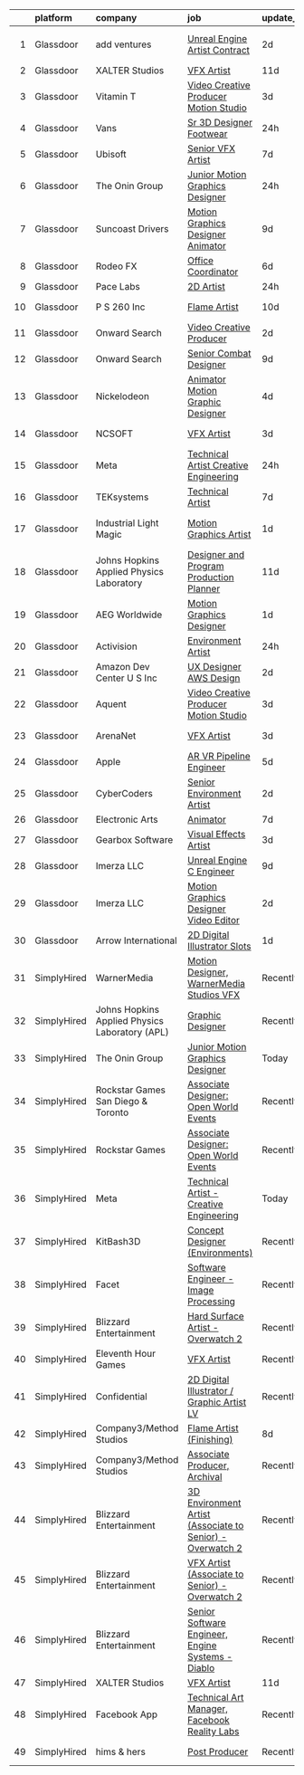 

|    | platform    | company                                        | job                                                                                                                                                                                                                                                                                                                                                                                                                                                                                                                                                                                                                                                                                                                                                                                                                                                                                                                                                                                                                                                                                                                                                                                                                                                                                                                                                                                                                                                       | update_time   | location            |
|---:|:------------|:-----------------------------------------------|:----------------------------------------------------------------------------------------------------------------------------------------------------------------------------------------------------------------------------------------------------------------------------------------------------------------------------------------------------------------------------------------------------------------------------------------------------------------------------------------------------------------------------------------------------------------------------------------------------------------------------------------------------------------------------------------------------------------------------------------------------------------------------------------------------------------------------------------------------------------------------------------------------------------------------------------------------------------------------------------------------------------------------------------------------------------------------------------------------------------------------------------------------------------------------------------------------------------------------------------------------------------------------------------------------------------------------------------------------------------------------------------------------------------------------------------------------------|:--------------|:--------------------|
|  1 | Glassdoor   | add ventures                                   | [Unreal Engine Artist  Contract ](https://www.glassdoor.com/partner/jobListing.htm?pos=130&ao=1136043&s=58&guid=0000018271f25783975d51480ba8c60b&src=GD_JOB_AD&t=SR&vt=w&ea=1&cs=1_899912e4&cb=1659769084106&jobListingId=1008050297626&jrtk=3-0-1g9ov4ltvkuhb801-1g9ov4luci3bi801-a161278ca8fcb9de-)                                                                                                                                                                                                                                                                                                                                                                                                                                                                                                                                                                                                                                                                                                                                                                                                                                                                                                                                                                                                                                                                                                                                                     | 2d            | East Providence, RI |
|  2 | Glassdoor   | XALTER Studios                                 | [VFX Artist](https://www.glassdoor.com/partner/jobListing.htm?pos=101&ao=1110586&s=58&guid=0000018271f25783975d51480ba8c60b&src=GD_JOB_AD&t=SR&vt=w&ea=1&cs=1_b8277ed2&cb=1659769084101&jobListingId=1008028582747&cpc=9EDA28EADF1DF7F0&jrtk=3-0-1g9ov4ltvkuhb801-1g9ov4luci3bi801-65c60b1879ed1768--6NYlbfkN0DeyJ4CP5CzwT7broxeUwKBt3co1QwKwWitRQqJu2WRZ6s6C6AOjZP1EDv2OQ5E8bPy3u2kOkbtMAp8liJD5JgziuvMPebSsLc4Kbchd1aemfkyXWHNMXzZms84LyIaeZac88kyqMZJkEs4R0YKbO6lV5ZzkFzGHD4kJniGIq0yWlnnjacLK2tMvgOTxvS5hg-qoxfSSXkgSybdpMgutpAjS5DPI8fqY3ZcN56GuX6_6GeVq2Ue3FJzLK3_kDDa9_Jra_Rj2GyGcWX--6hpSzPa0BuWfbjSBtlM7pyboVSiSSpglAX5r4mL_hKpB7U2Gk6Ohe89fkrtRePIiNbJYvNeWE2K-3sI8aGhqN_xV3ihm03qQR_1infjujPbyeMFj6g0AHmrFI3hwlM2Lbshco5cSFJx2iog9RaBYnaMjzciGwZf1eI_a73zKqfmYJreXLaEnOjd6Vu8NcJuLx5AoZUOGvBqtp5c8h1vzhKXg_u4BOjc_eZ2DPgF)                                                                                                                                                                                                                                                                                                                                                                                                                                                                                                                                                                                                                     | 11d           | Tulsa, OK           |
|  3 | Glassdoor   | Vitamin T                                      | [Video Creative Producer   Motion Studio](https://www.glassdoor.com/partner/jobListing.htm?pos=105&ao=1110586&s=58&guid=0000018271f25783975d51480ba8c60b&src=GD_JOB_AD&t=SR&vt=w&cs=1_032be7d4&cb=1659769084101&jobListingId=1008048162495&cpc=F41FEAB56D215062&jrtk=3-0-1g9ov4ltvkuhb801-1g9ov4luci3bi801-1e329439258e716d--6NYlbfkN0DMrcEu7yrtATojKJA7cEzGQ3FdRGWLh0CZQInL4ECGI6k5tN82kdM0OKoro5eXmjpkEeXEYJ1zjoqzcfRCOovI2pzpnwQ39Fd7KAFkz4pg7FqvRQYP_AaZobhlskPQd-BosWdx3dj79Az7rqQPrRSe7F7oEoLilQ_2Br5hRDMuxxxfOnDaFs7bLKDua5rZBQ09gnek-OCiZX4qdYj6oZvc9LZYS2uFiNwOTzrBuKeHNCoCPMbKZ6q5DwaZh4j8zJEpGsxMX-IgfAxeO4mVGbSdaiBzZyFto38IL1FUS4RnYrbcANx6Skj_9bbqcyqjJ6XItcXxldN4V61tJLN4Fx4Yfe1qiRSJTiOQBJC73aFuxsUkBnNQ3iE6vGy_X7WoGAoc2_HGDZZPTAX9WBC43afSe_ZPOSDZv_2wPIRH5AZ-76evPh8f7NLbo1_mGwI12VigQIhgkKWv9mAyrH1PA_gI)                                                                                                                                                                                                                                                                                                                                                                                                                                                                                                                                                                                                                             | 3d            | Remote              |
|  4 | Glassdoor   | Vans                                           | [Sr  3D Designer  Footwear](https://www.glassdoor.com/partner/jobListing.htm?pos=111&ao=1136043&s=58&guid=0000018271f25783975d51480ba8c60b&src=GD_JOB_AD&t=SR&vt=w&cs=1_cf7cb88e&cb=1659769084102&jobListingId=1008055637561&jrtk=3-0-1g9ov4ltvkuhb801-1g9ov4luci3bi801-e368bed0123d09fa-)                                                                                                                                                                                                                                                                                                                                                                                                                                                                                                                                                                                                                                                                                                                                                                                                                                                                                                                                                                                                                                                                                                                                                                | 24h           | Costa Mesa, CA      |
|  5 | Glassdoor   | Ubisoft                                        | [Senior VFX Artist](https://www.glassdoor.com/partner/jobListing.htm?pos=125&ao=1136043&s=58&guid=0000018271f25783975d51480ba8c60b&src=GD_JOB_AD&t=SR&vt=w&cs=1_7b419230&cb=1659769084105&jobListingId=1008039075552&jrtk=3-0-1g9ov4ltvkuhb801-1g9ov4luci3bi801-5b601b77a4d61750-)                                                                                                                                                                                                                                                                                                                                                                                                                                                                                                                                                                                                                                                                                                                                                                                                                                                                                                                                                                                                                                                                                                                                                                        | 7d            | Cary, NC            |
|  6 | Glassdoor   | The Onin Group                                 | [Junior Motion Graphics Designer](https://www.glassdoor.com/partner/jobListing.htm?pos=112&ao=1136043&s=58&guid=0000018271f25783975d51480ba8c60b&src=GD_JOB_AD&t=SR&vt=w&ea=1&cs=1_85ca9968&cb=1659769084102&jobListingId=1008056494956&jrtk=3-0-1g9ov4ltvkuhb801-1g9ov4luci3bi801-3b5c0a727db26ed9-)                                                                                                                                                                                                                                                                                                                                                                                                                                                                                                                                                                                                                                                                                                                                                                                                                                                                                                                                                                                                                                                                                                                                                     | 24h           | Birmingham, AL      |
|  7 | Glassdoor   | Suncoast Drivers                               | [Motion Graphics Designer   Animator](https://www.glassdoor.com/partner/jobListing.htm?pos=120&ao=1136043&s=58&guid=0000018271f25783975d51480ba8c60b&src=GD_JOB_AD&t=SR&vt=w&ea=1&cs=1_f74af152&cb=1659769084105&jobListingId=1008033652007&jrtk=3-0-1g9ov4ltvkuhb801-1g9ov4luci3bi801-9095d2aac5e5cab3-)                                                                                                                                                                                                                                                                                                                                                                                                                                                                                                                                                                                                                                                                                                                                                                                                                                                                                                                                                                                                                                                                                                                                                 | 9d            | Tampa, FL           |
|  8 | Glassdoor   | Rodeo FX                                       | [Office Coordinator](https://www.glassdoor.com/partner/jobListing.htm?pos=122&ao=1136043&s=58&guid=0000018271f25783975d51480ba8c60b&src=GD_JOB_AD&t=SR&vt=w&ea=1&cs=1_f8175fe6&cb=1659769084105&jobListingId=1008039905057&jrtk=3-0-1g9ov4ltvkuhb801-1g9ov4luci3bi801-53befcdeec56d2ce-)                                                                                                                                                                                                                                                                                                                                                                                                                                                                                                                                                                                                                                                                                                                                                                                                                                                                                                                                                                                                                                                                                                                                                                  | 6d            | Los Angeles, CA     |
|  9 | Glassdoor   | Pace Labs                                      | [2D Artist](https://www.glassdoor.com/partner/jobListing.htm?pos=119&ao=1136043&s=58&guid=0000018271f25783975d51480ba8c60b&src=GD_JOB_AD&t=SR&vt=w&ea=1&cs=1_3af1b610&cb=1659769084103&jobListingId=1008056297016&jrtk=3-0-1g9ov4ltvkuhb801-1g9ov4luci3bi801-a9834c87936c3d15-)                                                                                                                                                                                                                                                                                                                                                                                                                                                                                                                                                                                                                                                                                                                                                                                                                                                                                                                                                                                                                                                                                                                                                                           | 24h           | Duluth, GA          |
| 10 | Glassdoor   | P S  260  Inc                                  | [Flame Artist](https://www.glassdoor.com/partner/jobListing.htm?pos=129&ao=1136043&s=58&guid=0000018271f25783975d51480ba8c60b&src=GD_JOB_AD&t=SR&vt=w&ea=1&cs=1_f6043910&cb=1659769084106&jobListingId=1008031079309&jrtk=3-0-1g9ov4ltvkuhb801-1g9ov4luci3bi801-62393b8888e20866-)                                                                                                                                                                                                                                                                                                                                                                                                                                                                                                                                                                                                                                                                                                                                                                                                                                                                                                                                                                                                                                                                                                                                                                        | 10d           | New York, NY        |
| 11 | Glassdoor   | Onward Search                                  | [Video Creative Producer](https://www.glassdoor.com/partner/jobListing.htm?pos=109&ao=1110586&s=58&guid=0000018271f25783975d51480ba8c60b&src=GD_JOB_AD&t=SR&vt=w&cs=1_92eb83a9&cb=1659769084102&jobListingId=1008049690963&cpc=AC285F3A3ECA6BB0&jrtk=3-0-1g9ov4ltvkuhb801-1g9ov4luci3bi801-7cac5c77b83715e8--6NYlbfkN0B7YoEZZ2QAGDyEGGmBPAUWSHc1Mt3sMCn9FehKcWA3wwfxcx19LEZnY8Y4HGhdxxrIbCe6cG5FrymBXjeKeqpYu1BaxgZyGT-cm5Ap0PJjBjXvFj2In49bZKmAoEAXzg2Fp1HLascxvI6-qJcpfsmkjtQgiDY3MJKqVqPoOTBX7YGG3PAXC8PvzYsZTj2O_AK6ofpFhBT7xusZ2pdKdOayql0BVtEvFru43LKpQ7RwZ7jB_L693leK7Uw2qcIqlyA5kqJnNu1d9SW8MSSA1KHXDMcAKnfsJ8T8uYB_cPjFqypC2EGO68GmwSHt02BfMP8S53a-ZPMwG9FhAYlxeBtBdWq0c-88Y-DEogZZmRxB74vJiUwLwlVOJTDP-3_ibkVMeCDPtHRMnyGCNg2DqQEkRKMOCD0phIeIhPm70VAyScl_UcjHqyB9ukoeQe20SnULUiV51139cqLQ13wHrhDVOjCxV2evi3UpOyeO7c0CERFjYQbLJILGsqXJuKMMX3iKC6sQ8be8JUE65jB3gnfNaPdMqNhUkXOZp15bO0wIKeK1HUX-XIu0lH4bCm8yGMXwXz9usdE77lT1GSdUnRA8-aA_PdWIXXPLB4CVjN8B5XyfOBOk0c7zLq_fcaMvfjrnJq0M-_xos22NE8HEy2iSyNaHIR-S2mocQvoFugaxn-xjGloOp4UvoYx7xxnNTCihH35DYKqB5XCyuQTf551hwF5pRIhh45yIqM69upzXVCMuqNn2fN7ZPpYcgu5cm4R1DeXD3GkLHUsM_MA4oPpg1eyFzAtDllZrh6qSs8dzy7RLl1rf2yU8QLXrgFwQ4ivoic7fOfhmNrg8om7vAS0mHZaf2T853fqzbElH4D2phxx4xnIsJHeV-B9RefLob1e-MWzeUOcS4z14ecfsnuo0EqiYmJHezFXP4SDbhhqUep9ALghJDxdKM5tOfWK_iqAK57LeKLGNd4Lrsy045o3RxxFiXF_mkI3-nX1YJ_W2_DuZOP71Dqf1)                                                                             | 2d            | New York, NY        |
| 12 | Glassdoor   | Onward Search                                  | [Senior Combat Designer](https://www.glassdoor.com/partner/jobListing.htm?pos=106&ao=1110586&s=58&guid=0000018271f25783975d51480ba8c60b&src=GD_JOB_AD&t=SR&vt=w&cs=1_6bfac090&cb=1659769084101&jobListingId=1008033843533&cpc=56C4EA4A1A191A49&jrtk=3-0-1g9ov4ltvkuhb801-1g9ov4luci3bi801-c065165f82932d61--6NYlbfkN0B7YoEZZ2QAGDyEGGmBPAUWSHc1Mt3sMCn9FehKcWA3w0R0aH9tn_iPRcrT6N-MqNSnwDEBcEjHlHjtyDQE4D1y1KBf7bafNPSOl-ev5Snos6Ek9NuxGIE13vQy5EyizxGH6ug8kjkBE-JJConU5QdWuu7DFDn6ns45rWxkzak30xGotEQpg9ed1EFYIUxvenDcsTWQ0j4ovtcC4QYhtphJr8qDe_bw7G51mEyxfGWzNd7MmyMhVDG4XNpCVmPGSm0nY7LRlBXccklZ8EYv1dGhjYFyNHtzFboCk1l8qhFKaBzZkSIaWQPNScW3tNxbJJrHBQTMRD2ZPb0AyW2qNpIQkLM5AA6EXhn0zgMl2kDsod8UWb20i2_ASzJu-uCEotV45e93ECBw7cLcoBPoGxoNZ-gIYh5YB2ipxiwUVKVcgn5haOWIJq9Q3Lt1D4MGGzyT4v-TISz7XecH2Zt5IlSScdLGpJc3Oxp3N6SRPj0lq5jkbpXet4xkWUabCl5b6_q4vm45nXO9RWOeKBeAG8i1Hc7n_2uwa6MDf_HX4prwRm5AwrDV9GnRlxNgb8c8IuXJsiPppcmpMKym7NRAo3ZHzPuAIVfFe6lb_RHAryEcsdG_GwnutJkTDcY9eviQWFgk2FzNpqLP-B_Ga4BiWicp7EK_QAd1AWjs1Jmsd0xyGvT1leclv0Nd2gVa_ChI-p5QGk8ucK9NDgXTs8daOS2nim8SD-ZKYmKd1QI9t_AD6FrtkaR50AeBA1yRhocfNE63_56d2a1hKHOfJWdYjE0MHHLaE7uHUflk-C1eWZ9B22OZzCMnGRRfdyjhBFZyv6LIOiIDDovsZw58gl-BqIk1M4Day-ivtIZc1ZxnjPVzJfnf4Zemqk6UCm9oTKPTfqmOfsSeM-L_ecyIgnOYxjsISbUDHY77X9_XIVPUC4Yz7WWFLuadhQYvuyffBKFvAJX5LXCa2hys1pdlkmzKntuVt5H2F0uqsfnFtHTEqwb93TGnD4B_zBjC3c_LdQep1kc%3D)                                                                | 9d            | Waltham, MA         |
| 13 | Glassdoor   | Nickelodeon                                    | [Animator Motion Graphic Designer](https://www.glassdoor.com/partner/jobListing.htm?pos=110&ao=1136043&s=58&guid=0000018271f25783975d51480ba8c60b&src=GD_JOB_AD&t=SR&vt=w&cs=1_36732185&cb=1659769084102&jobListingId=1008044643061&jrtk=3-0-1g9ov4ltvkuhb801-1g9ov4luci3bi801-e089f5e8a030b12a-)                                                                                                                                                                                                                                                                                                                                                                                                                                                                                                                                                                                                                                                                                                                                                                                                                                                                                                                                                                                                                                                                                                                                                         | 4d            | New York, NY        |
| 14 | Glassdoor   | NCSOFT                                         | [VFX Artist](https://www.glassdoor.com/partner/jobListing.htm?pos=117&ao=1136043&s=58&guid=0000018271f25783975d51480ba8c60b&src=GD_JOB_AD&t=SR&vt=w&ea=1&cs=1_01eaf929&cb=1659769084102&jobListingId=1008048424520&jrtk=3-0-1g9ov4ltvkuhb801-1g9ov4luci3bi801-225e355700c202ab-)                                                                                                                                                                                                                                                                                                                                                                                                                                                                                                                                                                                                                                                                                                                                                                                                                                                                                                                                                                                                                                                                                                                                                                          | 3d            | Bellevue, WA        |
| 15 | Glassdoor   | Meta                                           | [Technical Artist   Creative Engineering](https://www.glassdoor.com/partner/jobListing.htm?pos=102&ao=1110586&s=58&guid=0000018271f25783975d51480ba8c60b&src=GD_JOB_AD&t=SR&vt=w&cs=1_1dc247f7&cb=1659769084101&jobListingId=1008056316974&cpc=84DBBAA61F05C438&jrtk=3-0-1g9ov4ltvkuhb801-1g9ov4luci3bi801-314cb7abd2da0403--6NYlbfkN0DYl4UJW4r1Vl7FEn6T9F-rD9lpC-0oMJVSiWjK_MGUd8e8cHXcpv6KPyjLHZEfqkUjKpU0hMXibp2ldHXflztMYwy5PWjsRXUM8qgSrSI8i6v4AMTrDiSEE8fvXHQyczsvZLsBPgXO4NwBol3QzjF5b6hr5bFyQ4_SuFrGUWIjg1omUFfLcL4Gjliz2PRkDosNB4RGkgINFN74atZaDqoOB38FMp8MbdCHwmgEXYW11jHJYgzihd2N76CPx4MIaQB4vdPATYe9yPVX3njj2PCp7pHrf1JGszxWMVYksjGpkiVC5iakIpfhU_NU0DBNABIouHZuNflCowVPS8gUUaXwHCHf7WD1p2_k8WqcuTGcIiVSeVyXdjsF24H3NCLeTGU179Rto0lmPmXIVGteJJhF87qKCDmkxXEk-7pLR_d19BA3EAgA5X3vbS3vUUaDmnc96X2ah8ocl_Uhku3IPNap25agiSQwDJDqA4WUOdcuSvMzsdDilvAz0nhKKNg02dEX-y5Z4al9bCeJlezG9ur-cppIBmzvXaEjSvZBElBLvv0Av6PgrzsRtkQ78ZPWMe4MUVm-9ETOSljTTlkjmuf3AV9Wkkf8MAwpx6hSwIgcNc81sXEXC4aJxy62VdGQIK-ERYD1pFT8kSkLzxA8q2OZqoA3UfgDnaFoxJX2r6KK7TnmGEdszNlQwu-4Xerf6vTBVaVn3NAl_pBmux-u9PoP7CwBnwhCCw4ZW7wtJntjlwDyBTOHpV03z5UFzx5Iai3hYgFtEKd6KsBkPnTjOOt4kh1qdFkBA06gtJQff9iXRRzSZSGIb6ploP7eeJnK_l51pVO-AfedUt_qYAgqAH2Js3YIWGEpXJ620opOM-0vAJkVGXeoi1MWj7HCEfYOHYVYutvR7EQjtaagyrtFtSu4aLSY5euQxRBIKU2H8Z1FdjTqrDfKJCh048TIOMdpeJRO2Wu65jAr7yVuKC8TWB-5L4hMAXIokRdMDYeu6eVZ6oIQJV_gsXhMhB0OaLG5tIxSfkt15iw23_3KVKfpK0RnDOBEkqMW99qlLwemhFOIrg%3D%3D) | 24h           | Burlingame, CA      |
| 16 | Glassdoor   | TEKsystems                                     | [Technical Artist](https://www.glassdoor.com/partner/jobListing.htm?pos=108&ao=1110586&s=58&guid=0000018271f25783975d51480ba8c60b&src=GD_JOB_AD&t=SR&vt=w&cs=1_6709427b&cb=1659769084102&jobListingId=1008039161486&cpc=AC285F3A3ECA6BB0&jrtk=3-0-1g9ov4ltvkuhb801-1g9ov4luci3bi801-072f00c7dc1299e4--6NYlbfkN0AuKz8EBO1xHDEL7V2YF9xF3dC_I9B9i-Zw2Jh8clPMK3KTieKealHQMRxLfyLBLKIrswHeKBxM9TXSRl_cIE8uIK21oPg-0fKw-HtXJ93ZUUCssoOUmcpszMkT6JCzul1gvBhuJtvRB880NqWK5PRPihbY6Ko74PWCwfh8aY36zXuGrgjOSweFJG5BFeiJMaiaLMpWhUZA_JJGPcm1klyQWSdvKh0Tg_uiEJ2U_rgfucvZYSauozwC79Qsk3JytVoUzUx_mRokbAHaXV4uafvxjJDYbTiH170ci80eN0-NeJCvpPyZpL9QCr7-n3il64mSWoSRjfKNr0R7pPnJojpTofvW4lOf-wRUxtXXB3OtKMVLe9DSo1yU1gmnh5PE7AMQlRVMWJ08L1fGIRF6sTMRSjVRV4Kj_lFOfV6M3UTksb8PVF0a8KkMKxrttquKOTmGTbIAGjccs3yFxxOMfztLNTL5GXisvEyDYnTYJ6uz-mRn6YyJ8SpF-2OoBEJA6i4Cv10wtTxFeOf1T7U6LYX1NU6UulWFWsW7YKcuKR9ixvApFwpIPvalftKbDyuAaK4Xoffw6J-JQXLORXrRpVnZxkcfReUBfxthRGwz-OVLVPupHwtsHa3yA1TSA0ZBFf881gYBuxWMxrA_a0tYfRxTdFqpO6lG1lwOWn6a-zyBZ4XeoTowYgva7KMF23D39v6eZcZwgwJAEbFu3UtlH3nTxXw-TGlRV-J7j5l4BAfWgfIfuYVC58bJJ_7gnklDXCCCts7hyptuwvVrL82LB73jpLe4nivEWZu3pXcV5sktN0bkSCo7_4yP-bBZ1NCmZ9TXEgDURmvVdkD5wfWNAaamM2KDHGaqI1pezmcPwrM1SIUlGRv7pFjvx9PRiIPnhHBLwWmUfuZteCYRTM-4UrCuZnNdbY0QjYc%3D)                                                                                                                                                                      | 7d            | Menlo Park, CA      |
| 17 | Glassdoor   | Industrial Light   Magic                       | [Motion Graphics Artist](https://www.glassdoor.com/partner/jobListing.htm?pos=113&ao=1136043&s=58&guid=0000018271f25783975d51480ba8c60b&src=GD_JOB_AD&t=SR&vt=w&cs=1_ab5b31d7&cb=1659769084102&jobListingId=1008052932110&jrtk=3-0-1g9ov4ltvkuhb801-1g9ov4luci3bi801-b7ae0bdd1b12fd40-)                                                                                                                                                                                                                                                                                                                                                                                                                                                                                                                                                                                                                                                                                                                                                                                                                                                                                                                                                                                                                                                                                                                                                                   | 1d            | San Francisco, CA   |
| 18 | Glassdoor   | Johns Hopkins Applied Physics Laboratory       | [Designer and Program Production Planner](https://www.glassdoor.com/partner/jobListing.htm?pos=128&ao=1136043&s=58&guid=0000018271f25783975d51480ba8c60b&src=GD_JOB_AD&t=SR&vt=w&cs=1_b0398963&cb=1659769084106&jobListingId=1008029005606&jrtk=3-0-1g9ov4ltvkuhb801-1g9ov4luci3bi801-d1d90a7fb89c6da2-)                                                                                                                                                                                                                                                                                                                                                                                                                                                                                                                                                                                                                                                                                                                                                                                                                                                                                                                                                                                                                                                                                                                                                  | 11d           | Laurel, MD          |
| 19 | Glassdoor   | AEG Worldwide                                  | [Motion Graphics Designer](https://www.glassdoor.com/partner/jobListing.htm?pos=118&ao=1136043&s=58&guid=0000018271f25783975d51480ba8c60b&src=GD_JOB_AD&t=SR&vt=w&cs=1_c718798d&cb=1659769084102&jobListingId=1008053833187&jrtk=3-0-1g9ov4ltvkuhb801-1g9ov4luci3bi801-8d04e720de5cc0da-)                                                                                                                                                                                                                                                                                                                                                                                                                                                                                                                                                                                                                                                                                                                                                                                                                                                                                                                                                                                                                                                                                                                                                                 | 1d            | El Segundo, CA      |
| 20 | Glassdoor   | Activision                                     | [Environment Artist](https://www.glassdoor.com/partner/jobListing.htm?pos=121&ao=1136043&s=58&guid=0000018271f25783975d51480ba8c60b&src=GD_JOB_AD&t=SR&vt=w&cs=1_421a0d8d&cb=1659769084105&jobListingId=1008056263045&jrtk=3-0-1g9ov4ltvkuhb801-1g9ov4luci3bi801-c61ed5020b829768-)                                                                                                                                                                                                                                                                                                                                                                                                                                                                                                                                                                                                                                                                                                                                                                                                                                                                                                                                                                                                                                                                                                                                                                       | 24h           | Foster City, CA     |
| 21 | Glassdoor   | Amazon Dev Center U S   Inc                    | [UX Designer  AWS Design](https://www.glassdoor.com/partner/jobListing.htm?pos=127&ao=1136043&s=58&guid=0000018271f25783975d51480ba8c60b&src=GD_JOB_AD&t=SR&vt=w&cs=1_559810ae&cb=1659769084106&jobListingId=1008050665281&jrtk=3-0-1g9ov4ltvkuhb801-1g9ov4luci3bi801-6afda0d2cfbd65e3-)                                                                                                                                                                                                                                                                                                                                                                                                                                                                                                                                                                                                                                                                                                                                                                                                                                                                                                                                                                                                                                                                                                                                                                  | 2d            | New York, NY        |
| 22 | Glassdoor   | Aquent                                         | [Video Creative Producer   Motion Studio](https://www.glassdoor.com/partner/jobListing.htm?pos=104&ao=1110586&s=58&guid=0000018271f25783975d51480ba8c60b&src=GD_JOB_AD&t=SR&vt=w&cs=1_b1abeb89&cb=1659769084101&jobListingId=1008048338545&cpc=AC285F3A3ECA6BB0&jrtk=3-0-1g9ov4ltvkuhb801-1g9ov4luci3bi801-14f57aca55a376d5--6NYlbfkN0DMrcEu7yrtATojKJA7cEzGQ3FdRGWLh0CZQInL4ECGI9gD0Wolx9R2EDT7B77c2cRxJACQSeZUXSfp40trhQRC_onlXO6tvp9QncUgh3NZ_OxEdOXw6WBmgpPk7F3l_gqvUF7U_W7N24nj6yk1gls8Jntq2ineXR92gkcz6knR9Jlh3ilcDrAhQntgND90vNLYpkyUVbeiEgKfitPQYry8rtbW0B_go2eVcglifprp0vnmyVJFyhRNmXhTZKZUahuIlGizdZn0K0vF8YCSrhJV6kY_tKUINU3fbXU5C46KA3pQTFiBDMw8oR4My-plWJsOS_AK0nQij5tiqaXEDU44dC-TwQfOF8MBKTAsRLMTj9J-UC26adGibZjB7-rgz_nIEca4_meqNMn6tq3AmQoE0YUvJQtz1qMtOTO2s66XGHDCeMIbH8ZfehZzyFp0tf-IQFjk-lc8BA%3D%3D)                                                                                                                                                                                                                                                                                                                                                                                                                                                                                                                                                                                                                                 | 3d            | Remote              |
| 23 | Glassdoor   | ArenaNet                                       | [VFX Artist](https://www.glassdoor.com/partner/jobListing.htm?pos=115&ao=1136043&s=58&guid=0000018271f25783975d51480ba8c60b&src=GD_JOB_AD&t=SR&vt=w&cs=1_bd5c619f&cb=1659769084102&jobListingId=1008048444565&jrtk=3-0-1g9ov4ltvkuhb801-1g9ov4luci3bi801-c1b28568e888f1b6-)                                                                                                                                                                                                                                                                                                                                                                                                                                                                                                                                                                                                                                                                                                                                                                                                                                                                                                                                                                                                                                                                                                                                                                               | 3d            | Bellevue, WA        |
| 24 | Glassdoor   | Apple                                          | [AR VR Pipeline Engineer](https://www.glassdoor.com/partner/jobListing.htm?pos=103&ao=1110586&s=58&guid=0000018271f25783975d51480ba8c60b&src=GD_JOB_AD&t=SR&vt=w&cs=1_f1e0fbdc&cb=1659769084101&jobListingId=1008040017085&cpc=2CAED5C921A5F994&jrtk=3-0-1g9ov4ltvkuhb801-1g9ov4luci3bi801-4a5633b06157f00c--6NYlbfkN0BvKrLyj5gPmtZO9T8euul8TCxuuKNOtzRJOomxnwSEodTz2Bc-sPZlt2Zgji_QUXGPHfZ3D9-fZ2Pp1llDDk0k9MIUYs9RlF-AVchX9MLww98Wq72E5Bk6787QdyoX3W6WIQqeSvdIKqhs4NwtupB69thnxwBi2PgLSgqTX4VpXc_czulYdkUGnS40XbGx_TFcuQrR7eMF_HUweAjyK21i4tn6Orfca3tLRpg4wjtu6zKRRAtQijtRNei6eekAcIeLmKCT-QcpigMp_uXLVtPewAzvF31R8RXllqXTytrCKi4CmY2Db64P0hwG6UmGpyHsx3rH99lVhUrFwkmP-SSC5phTrGspR0f0QlnysxAG57k-xuKb3aNWaFYTIWPqC24TTBT50EwHQlKzd8oxm-prj-xSaQj8NZDJWE_ltMzy0yeM4uC3stFg3m_30cXGTDRM4qc1KcQs7bBmkgk41Qcf6m1LQwczl0Qxr398qWZLyWLGbvBtiRUB12z3lF09JqeApSdkBv0rXyuv_1ZQ6L05T1c8yrZNDE5BrltoC_JH4Jog2MT8W2mB_ujQvJH2A3uo-24pgWzjg6bnngIR3pk2o6MNejHC3P-z4edhlpy4OTffS5QFg1ezyCxM-0gnHYmqU71nSJyrA0N7z6zs8gdYERL_zVOpqN5YWpw-OrxI_2AgHVx_8YfTfRXD-_jMAMHtfjWYd-hgyBpSQBoIEJ_Fnma2l6S2BV6LXFVMBeHNkmgf7dbY9ADWrcYjVAUm3RGHarloxeGOR-WTlqz_s35UEVpn0xYoO86CdGVQK_CGLwUhJqPulhwNa-sZ5yX9cHeDFMaYsoAdpu9JFYmcx5oB4F2fp_YB61BheoauBBB84cC6umJoskUmOs2zqeLR7vLFXMKLJn4-zs5b_gIKLEPYvkIsw6l9q1LjFxidWuCG0FsDyZvcDAFyWcogJpEcUSMuK3H_nISbgA%3D%3D)                                                                                                                 | 5d            | Cupertino, CA       |
| 25 | Glassdoor   | CyberCoders                                    | [Senior Environment Artist](https://www.glassdoor.com/partner/jobListing.htm?pos=107&ao=1110586&s=58&guid=0000018271f25783975d51480ba8c60b&src=GD_JOB_AD&t=SR&vt=w&ea=1&cs=1_3ff7848b&cb=1659769084102&jobListingId=1008050647373&cpc=32EE424DE2B657EB&jrtk=3-0-1g9ov4ltvkuhb801-1g9ov4luci3bi801-8e7087bd2b07c918--6NYlbfkN0CpFJQzrgRR8WqXWK1qKKEqALWJw739KlKqr2H-MSI4eoBlI4EFrmor2FYZMP3muM0Ai8CXh9BA6KIGsfHeW8Y4rBXDTD44oQTV8kscOCnsUo9JyL15Or9hT7iBywqXZqIkxagFxsK9_aheYFd4bluoFHf9uHcX9WWtJ42SU1cr3DYSagcRwH5yK2JaU88msbx_nl2ws3IZ7LV9w2JlwuvAqopWFj86AWBB8JI8R9YmCBhIpBLUk9owI8EC3FXd0S14_0CRnBZS9Cdo0sA40mB87uYUVBUD7jaXU-VRxUKSUGoJRyAlL_sxfqU1Z9jQp7myXwvdrbf-LRIey8VyO5YP5LktnJRgQgEfjLbT47TsDT6aDDrc7H6ueNk7kG4SgN18roxYfyoGbKGRaWR88rI9XjZqpku-RTFYBr8wVTnjNJe1w1peTkakjPlmoo8DXMuSTO4DQ7kVlUJUvqtEoT6Htfy2t3H_7E5z-_f_-i7A9ZvA-ptUGBwpI4KenBqHpslVPqd7XNxEdegYWfFMSH10d1T8SzLe6RZs8IPhn1WPKHvdQ2Bbr0NF2zjE3LG6VzYDpoXvQ8kmrmfAJOTY5PsBeN0IVxw_C88VbRBCEcT1I1v8zCdAPOkQznU4FPMBY4vpsa24j1JTaGtlc5xLVOpPE5kL0aueNpQr9KGLmu2vxFKhGtLsjqVlgcINJoDIBfqQGP1XM6JFekgVG1u-42U5lYZchxkKm6Hb8Hxpjx1pzn2QhlwYXrJkuB3z8gDkf4Yq9bAmqHOBXHxHexBN0EoGGq0oAOER2P10yJ7OHXr7iKHBu0xzxhGmOz3v-f-FKNs7UB328gB5SFx7UfJLmt6x0vrFCAS7yF49N689nxi_d9Lktutz1JJANWyoFGCYmiH75vwokUCf2MfyeXm3zC8RqP4Gz16znMdLgo5ZSsNgtnKWYBFCnjob2sZaJyjIMdyT18-xP9Abmi0Cks7x7h_KNdb0hh9wNUY%3D)                                                                                        | 2d            | Eugene, OR          |
| 26 | Glassdoor   | Electronic Arts                                | [Animator](https://www.glassdoor.com/partner/jobListing.htm?pos=123&ao=1136043&s=58&guid=0000018271f25783975d51480ba8c60b&src=GD_JOB_AD&t=SR&vt=w&cs=1_a7a84081&cb=1659769084105&jobListingId=1008038505981&jrtk=3-0-1g9ov4ltvkuhb801-1g9ov4luci3bi801-e4b19a2db7f5fe5e-)                                                                                                                                                                                                                                                                                                                                                                                                                                                                                                                                                                                                                                                                                                                                                                                                                                                                                                                                                                                                                                                                                                                                                                                 | 7d            | Orlando, FL         |
| 27 | Glassdoor   | Gearbox Software                               | [Visual Effects Artist](https://www.glassdoor.com/partner/jobListing.htm?pos=114&ao=1136043&s=58&guid=0000018271f25783975d51480ba8c60b&src=GD_JOB_AD&t=SR&vt=w&ea=1&cs=1_b1a1b371&cb=1659769084102&jobListingId=1008046736249&jrtk=3-0-1g9ov4ltvkuhb801-1g9ov4luci3bi801-e2dbd4b4cea587a5-)                                                                                                                                                                                                                                                                                                                                                                                                                                                                                                                                                                                                                                                                                                                                                                                                                                                                                                                                                                                                                                                                                                                                                               | 3d            | Frisco, TX          |
| 28 | Glassdoor   | Imerza  LLC                                    | [Unreal Engine   C   Engineer](https://www.glassdoor.com/partner/jobListing.htm?pos=126&ao=1136043&s=58&guid=0000018271f25783975d51480ba8c60b&src=GD_JOB_AD&t=SR&vt=w&ea=1&cs=1_4be94efc&cb=1659769084105&jobListingId=1008032386668&jrtk=3-0-1g9ov4ltvkuhb801-1g9ov4luci3bi801-4ce55a8621c57a9b-)                                                                                                                                                                                                                                                                                                                                                                                                                                                                                                                                                                                                                                                                                                                                                                                                                                                                                                                                                                                                                                                                                                                                                        | 9d            | Remote              |
| 29 | Glassdoor   | Imerza  LLC                                    | [Motion Graphics Designer Video Editor](https://www.glassdoor.com/partner/jobListing.htm?pos=116&ao=1136043&s=58&guid=0000018271f25783975d51480ba8c60b&src=GD_JOB_AD&t=SR&vt=w&ea=1&cs=1_977ec34b&cb=1659769084102&jobListingId=1008049838034&jrtk=3-0-1g9ov4ltvkuhb801-1g9ov4luci3bi801-52b98e907a981328-)                                                                                                                                                                                                                                                                                                                                                                                                                                                                                                                                                                                                                                                                                                                                                                                                                                                                                                                                                                                                                                                                                                                                               | 2d            | Sarasota, FL        |
| 30 | Glassdoor   | Arrow International                            | [2D Digital Illustrator  Slots ](https://www.glassdoor.com/partner/jobListing.htm?pos=124&ao=1136043&s=58&guid=0000018271f25783975d51480ba8c60b&src=GD_JOB_AD&t=SR&vt=w&ea=1&cs=1_5934f839&cb=1659769084105&jobListingId=1008054677694&jrtk=3-0-1g9ov4ltvkuhb801-1g9ov4luci3bi801-6442a48a7ac6fe1f-)                                                                                                                                                                                                                                                                                                                                                                                                                                                                                                                                                                                                                                                                                                                                                                                                                                                                                                                                                                                                                                                                                                                                                      | 1d            | Greenville, NC      |
| 31 | SimplyHired | WarnerMedia                                    | [Motion Designer, WarnerMedia Studios VFX](https://www.simplyhired.com/job/0Y1aio9r1IQPPMmZnLMhDcP5V1OPppdQ95Z_aoVarqji0AFVEJ5qJw?q=vfx+designer)                                                                                                                                                                                                                                                                                                                                                                                                                                                                                                                                                                                                                                                                                                                                                                                                                                                                                                                                                                                                                                                                                                                                                                                                                                                                                                         | Recently      | Atlanta, GA         |
| 32 | SimplyHired | Johns Hopkins Applied Physics Laboratory (APL) | [Graphic Designer](https://www.simplyhired.com/job/qGHtNnvDZsyi1u2c2ajCp71Ah6JDiPm6mQMoy7LUhAGhl3nNdI7Peg?q=vfx+designer)                                                                                                                                                                                                                                                                                                                                                                                                                                                                                                                                                                                                                                                                                                                                                                                                                                                                                                                                                                                                                                                                                                                                                                                                                                                                                                                                 | Recently      | Laurel, MD          |
| 33 | SimplyHired | The Onin Group                                 | [Junior Motion Graphics Designer](https://www.simplyhired.com/job/nSXtfF1EjgxbugspMbVz4pw-dqD4bVPY3wpqsv8GXCQLtUJjacxVMw?q=vfx+designer)                                                                                                                                                                                                                                                                                                                                                                                                                                                                                                                                                                                                                                                                                                                                                                                                                                                                                                                                                                                                                                                                                                                                                                                                                                                                                                                  | Today         | Birmingham, AL      |
| 34 | SimplyHired | Rockstar Games San Diego & Toronto             | [Associate Designer: Open World Events](https://www.simplyhired.com/job/7WUp5UDtIhdLF0PtDCmDERc_esqLoW8NYgXpCFFe9vxTewn2Napf7w?q=vfx+designer)                                                                                                                                                                                                                                                                                                                                                                                                                                                                                                                                                                                                                                                                                                                                                                                                                                                                                                                                                                                                                                                                                                                                                                                                                                                                                                            | Recently      | Carlsbad, CA        |
| 35 | SimplyHired | Rockstar Games                                 | [Associate Designer: Open World Events](https://www.simplyhired.com/job/vdV8vlT3gviLv2JCIKjxS72bf-KmVFeMRA0oYSRtEaTI4YyrugfY7Q?q=vfx+designer)                                                                                                                                                                                                                                                                                                                                                                                                                                                                                                                                                                                                                                                                                                                                                                                                                                                                                                                                                                                                                                                                                                                                                                                                                                                                                                            | Recently      | Carlsbad, CA        |
| 36 | SimplyHired | Meta                                           | [Technical Artist - Creative Engineering](https://www.simplyhired.com/job/Pa6ndhnIFK_poiw-w9yjCipXsEgr7eoDEKyBLq7T_neT3XGIdDFXtg?q=vfx+designer)                                                                                                                                                                                                                                                                                                                                                                                                                                                                                                                                                                                                                                                                                                                                                                                                                                                                                                                                                                                                                                                                                                                                                                                                                                                                                                          | Today         | Burlingame, CA      |
| 37 | SimplyHired | KitBash3D                                      | [Concept Designer (Environments)](https://www.simplyhired.com/job/6RK58V9QRNPhm7KMuxGYlhUBdJx4j-xn111ezuam7_hRD9iRlS-KQQ?q=vfx+designer)                                                                                                                                                                                                                                                                                                                                                                                                                                                                                                                                                                                                                                                                                                                                                                                                                                                                                                                                                                                                                                                                                                                                                                                                                                                                                                                  | Recently      | Remote              |
| 38 | SimplyHired | Facet                                          | [Software Engineer - Image Processing](https://www.simplyhired.com/job/3znJCHAbYihtiOtJFInlFf2aFXm1CnGM03gqrMJxz8VyZGoe0lHYMg?q=vfx+designer)                                                                                                                                                                                                                                                                                                                                                                                                                                                                                                                                                                                                                                                                                                                                                                                                                                                                                                                                                                                                                                                                                                                                                                                                                                                                                                             | Recently      | San Francisco, CA   |
| 39 | SimplyHired | Blizzard Entertainment                         | [Hard Surface Artist - Overwatch 2](https://www.simplyhired.com/job/6UbuxcizWm0FGl0VWvCtYyHq-2-jjcWZ_YsxRvD4XaS9M8_zOx_FMA?q=vfx+designer)                                                                                                                                                                                                                                                                                                                                                                                                                                                                                                                                                                                                                                                                                                                                                                                                                                                                                                                                                                                                                                                                                                                                                                                                                                                                                                                | Recently      | Irvine, CA          |
| 40 | SimplyHired | Eleventh Hour Games                            | [VFX Artist](https://www.simplyhired.com/job/3sdaYwWKD4dsxuNf9XEopFIcFV_qdIfZd8iEabwYnAVQ6J6zbwj9vQ?q=vfx+designer)                                                                                                                                                                                                                                                                                                                                                                                                                                                                                                                                                                                                                                                                                                                                                                                                                                                                                                                                                                                                                                                                                                                                                                                                                                                                                                                                       | Recently      | Remote              |
| 41 | SimplyHired | Confidential                                   | [2D Digital Illustrator / Graphic Artist LV](https://www.simplyhired.com/job/WR2-4KNjxgXV1vg_h0Smu4P2a7_SLarIZBzP3ysarILfdTKegejX8w?q=vfx+designer)                                                                                                                                                                                                                                                                                                                                                                                                                                                                                                                                                                                                                                                                                                                                                                                                                                                                                                                                                                                                                                                                                                                                                                                                                                                                                                       | Recently      | Las Vegas, NV       |
| 42 | SimplyHired | Company3/Method Studios                        | [Flame Artist (Finishing)](https://www.simplyhired.com/job/vGnQ6qPiIqcAhTBx2_4htPFM2GvFK7xzrciWsNXBhwptrYjoEFKsjA?q=vfx+designer)                                                                                                                                                                                                                                                                                                                                                                                                                                                                                                                                                                                                                                                                                                                                                                                                                                                                                                                                                                                                                                                                                                                                                                                                                                                                                                                         | 8d            | Santa Monica, CA    |
| 43 | SimplyHired | Company3/Method Studios                        | [Associate Producer, Archival](https://www.simplyhired.com/job/F4kcQ9is43Y-YRdVsP9robhu13cjP5BTxWnnm8ufMy2vIVkinBMAIw?q=vfx+designer)                                                                                                                                                                                                                                                                                                                                                                                                                                                                                                                                                                                                                                                                                                                                                                                                                                                                                                                                                                                                                                                                                                                                                                                                                                                                                                                     | Recently      | Santa Monica, CA    |
| 44 | SimplyHired | Blizzard Entertainment                         | [3D Environment Artist (Associate to Senior) - Overwatch 2](https://www.simplyhired.com/job/pw88DtF0EULjjFMy83MMr_Hg0HBZII6DCgYGL9C12joglMD-Z-Xwnw?q=vfx+designer)                                                                                                                                                                                                                                                                                                                                                                                                                                                                                                                                                                                                                                                                                                                                                                                                                                                                                                                                                                                                                                                                                                                                                                                                                                                                                        | Recently      | Irvine, CA          |
| 45 | SimplyHired | Blizzard Entertainment                         | [VFX Artist (Associate to Senior) - Overwatch 2](https://www.simplyhired.com/job/2d70J5UkkZ2YmvlvJfcaEqf0vVFEZwLt57euRMmQlk3Afx_2Q_gYzw?q=vfx+designer)                                                                                                                                                                                                                                                                                                                                                                                                                                                                                                                                                                                                                                                                                                                                                                                                                                                                                                                                                                                                                                                                                                                                                                                                                                                                                                   | Recently      | Irvine, CA          |
| 46 | SimplyHired | Blizzard Entertainment                         | [Senior Software Engineer, Engine Systems - Diablo](https://www.simplyhired.com/job/tMmtCyDUxHf8JJJ5bCNONOHibfhTpYdY-nwQ76oeAkm7OrfyZhRqFg?q=vfx+designer)                                                                                                                                                                                                                                                                                                                                                                                                                                                                                                                                                                                                                                                                                                                                                                                                                                                                                                                                                                                                                                                                                                                                                                                                                                                                                                | Recently      | Irvine, CA          |
| 47 | SimplyHired | XALTER Studios                                 | [VFX Artist](https://www.simplyhired.com/job/X_Rvkk7oaGGyZI7EJU4YxGCxTeQaYR5CKZGFTLQRo2c4XDQRW5VUoQ?q=vfx+designer)                                                                                                                                                                                                                                                                                                                                                                                                                                                                                                                                                                                                                                                                                                                                                                                                                                                                                                                                                                                                                                                                                                                                                                                                                                                                                                                                       | 11d           | Tulsa, OK           |
| 48 | SimplyHired | Facebook App                                   | [Technical Art Manager, Facebook Reality Labs](https://www.simplyhired.com/job/9f1siyLHmc5QmPQtzWSLUvtM5bXnpMTEoi_XgumlwUgOQZ02RUXG0w?q=vfx+designer)                                                                                                                                                                                                                                                                                                                                                                                                                                                                                                                                                                                                                                                                                                                                                                                                                                                                                                                                                                                                                                                                                                                                                                                                                                                                                                     | Recently      | Burlingame, CA      |
| 49 | SimplyHired | hims & hers                                    | [Post Producer](https://www.simplyhired.com/job/M6oN3cIATDSC0AvkMrYFXvZrfGDfjDVWkYylP_BG-bQrHZSlnsbnFQ?q=vfx+designer)                                                                                                                                                                                                                                                                                                                                                                                                                                                                                                                                                                                                                                                                                                                                                                                                                                                                                                                                                                                                                                                                                                                                                                                                                                                                                                                                    | Recently      | Los Angeles, CA     |